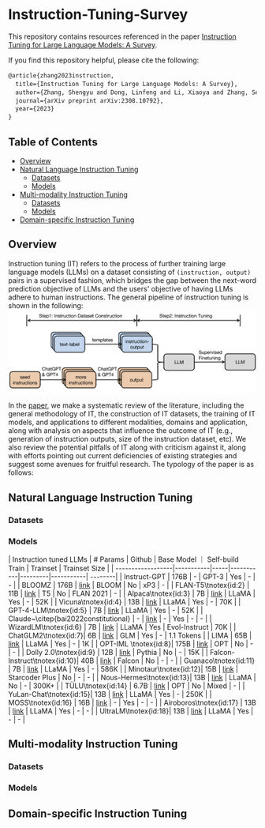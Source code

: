 # Instruction-Tuning-Survey

This repository contains resources referenced in the paper [Instruction Tuning for Large Language Models: A Survey](https://arxiv.org/abs/2308.10792). 

If you find this repository helpful, please cite the following:
```latex
@article{zhang2023instruction,
  title={Instruction Tuning for Large Language Models: A Survey},
  author={Zhang, Shengyu and Dong, Linfeng and Li, Xiaoya and Zhang, Sen and Sun, Xiaofei and Wang, Shuhe and Li, Jiwei and Hu, Runyi and Zhang, Tianwei and Wu, Fei and others},
  journal={arXiv preprint arXiv:2308.10792},
  year={2023}
}
```

## Table of Contents 
* [Overview](#Overview)
* [Natural Language Instruction Tuning](Instruction-Tuned-LLMs)
  * [Datasets](#Datasets)
  * [Models](#Models)
* [Multi-modality Instruction Tuning](Multi-modality-Instruction-Tuning)
  * [Datasets](#Datasets)
  * [Models](#Models)
* [Domain-specific Instruction Tuning](Domain-specific-Instruction-Tuning)
  

## Overview

Instruction tuning (IT) refers to the process of further training large language models (LLMs) on a dataset consisting 
of `(instruction, output)` pairs
 in a supervised fashion, 
which bridges the gap between the next-word prediction objective of LLMs and the users' objective of having LLMs adhere 
to human instructions. The general pipeline of instruction tuning is shown in the following: 
![link](./assets/method_overview.png)

In the [paper](https://arxiv.org/abs/2308.10792), we make a systematic review of the literature, including the general methodology of IT, 
the construction of IT datasets, the training of IT models, 
and applications to different modalities, domains and application, along with analysis on aspects that influence the outcome of IT (e.g., generation of instruction outputs, size of the instruction dataset, etc). We also 
review the potential pitfalls of IT along with criticism against it, along with efforts
pointing out current deficiencies of existing strategies and suggest some avenues for fruitful research.
The typology of the paper is as follows: 



## Natural Language Instruction Tuning

### Datasets 


### Models

| Instruction tuned LLMs | # Params | Github | Base Model ｜  Self-build Train | Trainset | Trainset Size |
| ------------------|-----------|-----|-----------|---------|-----------| --------|
| Instruct-GPT | 176B | -  | GPT-3    | Yes    | -   | - | 
| BLOOMZ | 176B     |    [link](https://huggingface.co/bigscience/bloomz)  | BLOOM      | No     | xP3       | -  | 
| FLAN-T5\tnotex{id:2} | 11B      |     [link]()    | T5         | No   | FLAN 2021 | - | 
| Alpaca\tnotex{id:3} | 7B       |    [link]()  | LLaMA           | Yes              | -         | 52K  | 
| Vicuna\tnotex{id:4} | 13B      |    [link]()   | LLaMA         | Yes              | -         | 70K  | 
| GPT-4-LLM\tnotex{id:5} | 7B       |     [link]()  | LLaMA           | Yes              | -         | 52K | 
| Claude~\citep{bai2022constitutional} | -       |     [link]()     | -             | Yes              | -         | - | 
| WizardLM\tnotex{id:6} | 7B      |    [link]()   | LLaMA            | Yes              | Evol-Instruct | 70K  | 
| ChatGLM2\tnotex{id:7}| 6B      |    [link]()   | GLM           | Yes              | -         | 1.1 Tokens | 
| LIMA | 65B      |    [link]()  | LLaMA              | Yes              | -         | 1K  | 
| OPT-IML \tnotex{id:8}| 175B    |    [link]()   | OPT           | No               | -         | - | 
| Dolly 2.0\tnotex{id:9} | 12B    |    [link]()    | Pythia         | No               | -         | 15K  | 
| Falcon-Instruct\tnotex{id:10}| 40B    |    [link]()    | Falcon       | No               | -         | - | 
| Guanaco\tnotex{id:11} | 7B     |    [link]()    | LLaMA         | Yes              | -         | 586K | 
| Minotaur\tnotex{id:12}| 15B      |    [link]()  | Starcoder Plus      | No               | -         | -  | 
| Nous-Hermes\tnotex{id:13}| 13B     |    [link]()   | LLaMA          | No               | -         | 300K+ | 
| TÜLU\tnotex{id:14} | 6.7B    |    [link]()   | OPT          | No               | Mixed     | - | 
| YuLan-Chat\tnotex{id:15}| 13B    |    [link]()    | LLaMA             | Yes              | -         | 250K  | 
| MOSS\tnotex{id:16} | 16B     |    [link]()   | -              | Yes              | -         | -  | 
| Airoboros\tnotex{id:17} | 13B    |    [link]()    | LLaMA        | Yes              | -         | -  | 
| UltraLM\tnotex{id:18}| 13B     |    [link]()   | LLaMA             | Yes              | -         | - | 

## Multi-modality Instruction Tuning

### Datasets

### Models

## Domain-specific Instruction Tuning


